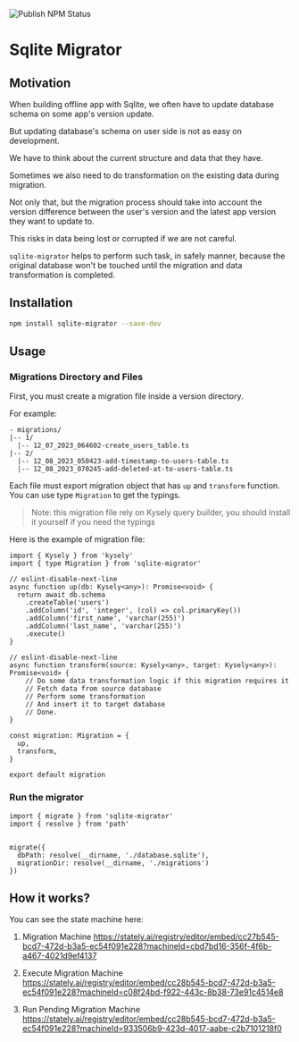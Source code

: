 ![Publish NPM Status](https://github.com/azamuddin/sqlite-migrator/actions/workflows/npm-publish.yml/badge.svg)


# Sqlite Migrator 

## Motivation 

When building offline app with Sqlite, we often have to update database schema on some app's version update. 

But updating database's schema on user side is not as easy on development. 

We have to think about the current structure and data that they have. 

Sometimes we also need to do transformation on the existing data during migration. 

Not only that, but the migration process should take into account the version difference between the user's version and the latest app version they want to update to. 

This risks in data being lost or corrupted if we are not careful. 

`sqlite-migrator` helps to perform such task, in safely manner, because the original database won't be touched until the migration and data transformation is completed. 

## Installation 

```bash
npm install sqlite-migrator --save-dev
```

## Usage

### Migrations Directory and Files

First, you must create a migration file inside a version directory. 

For example: 
```
- migrations/ 
|-- 1/
  |-- 12_07_2023_064602-create_users_table.ts
|-- 2/ 
  |-- 12_08_2023_050423-add-timestamp-to-users-table.ts
  |-- 12_08_2023_070245-add-deleted-at-to-users-table.ts
```


Each file must export migration object that has `up` and `transform` function. You can use type `Migration` to get the typings. 

> Note: this migration file rely on Kysely query builder, you should install it yourself if you need the typings

Here is the example of migration file: 

```
import { Kysely } from 'kysely'
import { type Migration } from 'sqlite-migrator'

// eslint-disable-next-line
async function up(db: Kysely<any>): Promise<void> {
  return await db.schema
    .createTable('users')
    .addColumn('id', 'integer', (col) => col.primaryKey())
    .addColumn('first_name', 'varchar(255)')
    .addColumn('last_name', 'varchar(255)')
    .execute()
}

// eslint-disable-next-line
async function transform(source: Kysely<any>, target: Kysely<any>): Promise<void> {
    // Do some data transformation logic if this migration requires it
    // Fetch data from source database 
    // Perform some transformation 
    // And insert it to target database 
    // Done.
}

const migration: Migration = {
  up,
  transform,
}

export default migration
```



### Run the migrator

```
import { migrate } from 'sqlite-migrator'
import { resolve } from 'path'


migrate({
  dbPath: resolve(__dirname, './database.sqlite'), 
  migrationDir: resolve(__dirname, './migrations')
})
```


## How it works? 

You can see the state machine here: 

1. Migration Machine
https://stately.ai/registry/editor/embed/cc27b545-bcd7-472d-b3a5-ec54f091e228?machineId=cbd7bd16-356f-4f6b-a467-4021d9ef4137

2. Execute Migration Machine 
https://stately.ai/registry/editor/embed/cc28b545-bcd7-472d-b3a5-ec54f091e228?machineId=c08f24bd-f922-443c-8b38-73e91c4514e8

3. Run Pending Migration Machine
https://stately.ai/registry/editor/embed/cc28b545-bcd7-472d-b3a5-ec54f091e228?machineId=933506b9-423d-4017-aabe-c2b7101218f0
